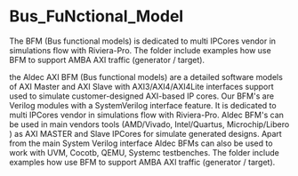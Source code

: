 # Bus_FuNctional_Model
The BFM (Bus functional models) is dedicated to multi IPCores vendor in simulations flow with Riviera-Pro. 
The folder include examples how use BFM to support AMBA AXI traffic (generator / target).

the Aldec AXI BFM (Bus functional models) are a detailed software models of AXI Master and AXI Slave with AXI3/AXI4/AXI4Lite interfaces support used to simulate customer-designed AXI-based IP cores. 
Our BFM's are Verilog modules with a SystemVerilog interface feature. 
It is dedicated to multi IPCores vendor in simulations flow with Riviera-Pro. 
Aldec BFM's can be used in main vendors tools (AMD/Vivado, Intel/Quartus, Microchip/Libero ) as AXI MASTER and Slave IPCores for simulate generated designs. Apart from the main System Verilog interface Aldec BFMs can also be used to work with UVM, Cocotb, QEMU, Systemc testbenches. 
The folder include examples how use BFM to support AMBA AXI traffic (generator / target).
